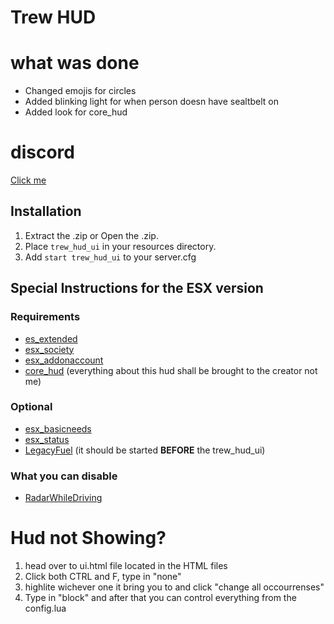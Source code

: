 # Trew HUD



# what was done 

-   Changed emojis for circles
-   Added blinking light for when person doesn have sealtbelt on 
-   Added look for core_hud


# discord
[Click me](https://discord.gg/2v8XRxMVff)

## Installation

1.  Extract the .zip or Open the .zip.
2.  Place `trew_hud_ui` in your resources directory.
3.  Add `start trew_hud_ui` to your server.cfg


## Special Instructions for the ESX version

### Requirements

-   [es_extended](https://github.com/ESX-Org/es_extended)
-   [esx_society](https://github.com/ESX-Org/esx_society)
-   [esx_addonaccount](https://github.com/ESX-Org/esx_addonaccount)
-   [core_hud](https://core.tebex.io/package/4345479) (everything about this hud shall be brought to the creator not me)

### Optional

-   [esx_basicneeds](https://github.com/ESX-Org/esx_basicneeds)
-   [esx_status](https://github.com/ESX-Org/esx_status)
-   [LegacyFuel](https://github.com/InZidiuZ/LegacyFuel) (it should be started **BEFORE** the trew\_hud\_ui)


### What you can disable

-   [RadarWhileDriving](https://github.com/Flatracer/RadarWhileDriving)

# Hud not Showing?
1. head over to ui.html file located in the HTML files
2. Click both CTRL and F, type in "none" 
3. highlite wichever one it bring you to and click "change all occourrenses"
4. Type in "block" and after that you can control everything from the config.lua
